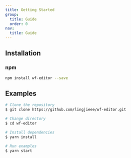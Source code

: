 ```yaml
---
title: Getting Started
group:
  title: Guide
  order: 0
nav:
  title: Guide
---
```


## Installation

### npm

```bash | pure
npm install wf-editor --save
```

## Examples

```bash | pure
# Clone the repository
$ git clone https://github.com/lingjieee/wf-editor.git

# Change directory
$ cd wf-editor

# Install dependencies
$ yarn install

# Run examples
$ yarn start
```